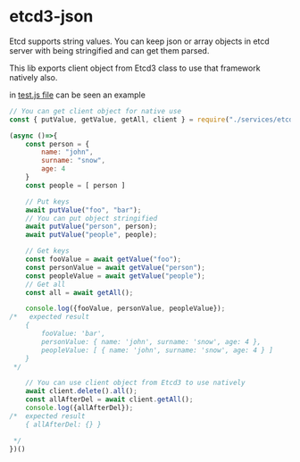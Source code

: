 # etcd3-json

Etcd supports string values. You can keep json or array objects in etcd server with being stringified and can get them parsed.

This lib exports client object from Etcd3 class to use that framework natively also.

in [test.js file](test.js) can be seen an example

```JavaScript
// You can get client object for native use
const { putValue, getValue, getAll, client } = require("./services/etcd3");

(async ()=>{
    const person = {
        name: "john",
        surname: "snow",
        age: 4
    }
    const people = [ person ]

    // Put keys
    await putValue("foo", "bar");
    // You can put object stringified
    await putValue("person", person);
    await putValue("people", people);

    // Get keys
    const fooValue = await getValue("foo");
    const personValue = await getValue("person");
    const peopleValue = await getValue("people");
    // Get all
    const all = await getAll();

    console.log({fooValue, personValue, peopleValue});
/*   expected result
    {
        fooValue: 'bar',
        personValue: { name: 'john', surname: 'snow', age: 4 },
        peopleValue: [ { name: 'john', surname: 'snow', age: 4 } ]
    }
 */

    // You can use client object from Etcd3 to use natively
    await client.delete().all();
    const allAfterDel = await client.getAll();
    console.log({allAfterDel});
/*  expected result
    { allAfterDel: {} }

 */
})()
```
